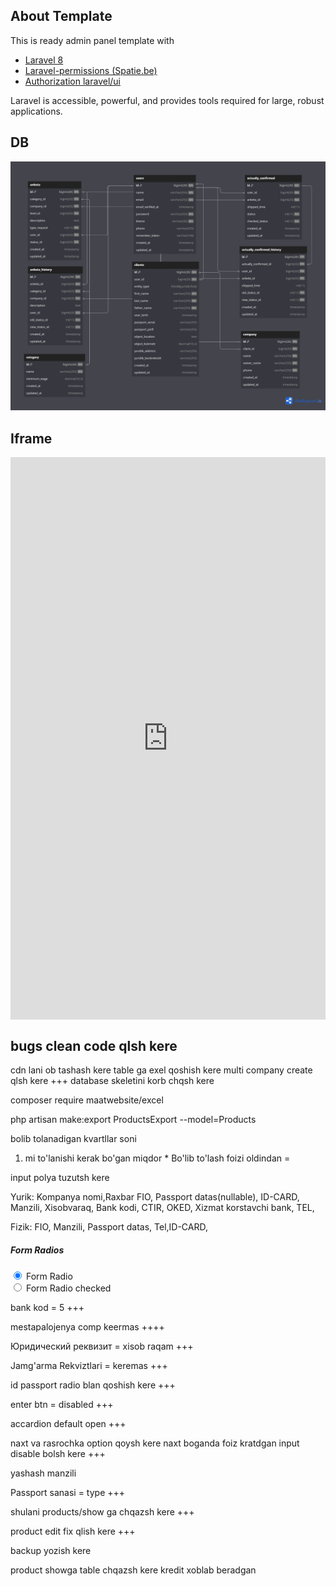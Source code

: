 ## About Template

This is ready admin panel template with
- [Laravel 8](https://laravel.com/docs/8.x)
- [Laravel-permissions (Spatie.be)](https://spatie.be/docs/laravel-permission/v3/introduction)
- [Authorization laravel/ui](https://github.com/laravel/ui)

Laravel is accessible, powerful, and provides tools required for large, robust applications.

## DB

<img src="./db.png"/>

## Iframe

<iframe src="https://dbdiagram.io/d/664f2659f84ecd1d22f46bcf" width="100" height="100" style="margin: auto; display: flex;justify-content: center; width: 100%; height: 900px;" frameborder="0"></iframe>


## bugs clean code qlsh kere
cdn lani ob tashash kere
table ga exel qoshish kere
multi company create qlsh kere +++
database skeletini korb chqsh kere 


composer require maatwebsite/excel

php artisan make:export ProductsExport --model=Products


bolib tolanadigan kvartllar soni 

1) mi to'lanishi kerak bo'gan miqdor * Bo'lib to'lash foizi oldindan = 

input polya tuzutsh kere

Yurik: Kompanya nomi,Raxbar FIO, Passport datas(nullable), ID-CARD,  Manzili, Xisobvaraq, Bank kodi, CTIR, OKED,  Xizmat korstavchi bank, TEL,

Fizik: FIO, Manzili, Passport datas, Tel,ID-CARD,

<div class="col-xl-3 col-sm-6">
    <div class="mt-4">
        <h5 class="font-size-14 mb-4">Form Radios</h5>
        <div class="form-check mb-3">
            <input class="form-check-input" type="radio" name="formRadios" id="formRadios1" checked="">
            <label class="form-check-label" for="formRadios1">
                Form Radio
            </label>
        </div>
        <div class="form-check">
            <input class="form-check-input" type="radio" name="formRadios" id="formRadios2">
            <label class="form-check-label" for="formRadios2">
                Form Radio checked
            </label>
        </div>
    </div>
</div>

bank kod = 5 +++

mestapalojenya comp keermas ++++
 
Юридический реквизит = xisob raqam +++

Jamg'arma Rekviztlari = keremas +++

id passport radio blan qoshish kere +++

enter btn = disabled +++

accardion default open +++

naxt va rasrochka option qoysh kere naxt boganda foiz kratdgan input disable bolsh kere +++

yashash manzili 


Passport sanasi = type +++

shulani products/show ga chqazsh kere +++

product edit fix qlish kere +++

backup yozish kere

product showga table chqazsh kere kredit xoblab beradgan


